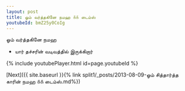 ```yaml
---
layout: post
title: ஓம் வர்த்தகினே நமஹ ௧௧ டைம்ஸ்
youtubeId: bmZ25y0CoIg
---
```

 
 
 ஓம் வர்த்தகினே நமஹ  
 
 -  யார் தச்சரின் வடிவத்தில் இருக்கிறார் 
 
  
 
  
 
 
 
 
 
 


{% include youtubePlayer.html id=page.youtubeId %}
 
[Next]({{ site.baseurl }}{% link  split1/_posts/2013-08-09-ஓம் சித்தார்த்த காரின் நமஹ ௧௧ டைம்ஸ்.md%})
 
